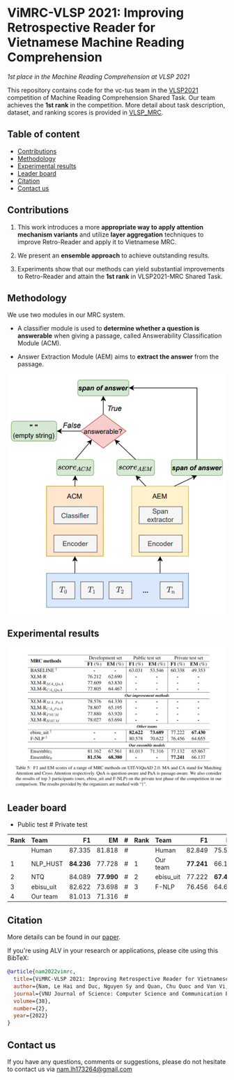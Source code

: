# ViMRC-VLSP 2021: Improving Retrospective Reader for Vietnamese Machine Reading Comprehension
*1st place in the Machine Reading Comprehension at VLSP 2021*

This repository contains code for the vc-tus team in the [VLSP2021](https://vlsp.org.vn/vlsp2021) competition of Machine Reading Comprehension Shared Task. Our team achieves the **1st rank** in the competition. More detail about task description, dataset, and ranking scores is provided in [VLSP_MRC](https://jcsce.vnu.edu.vn/index.php/jcsce/article/view/340). 

## Table of content
- [Contributions](#contributions)
- [Methodology](#methodology)
- [Experimental results](#experiment-results)
- [Leader board](#leader-board)
- [Citation](#citation)
- [Contact us](#contact-us)

## Contributions

1. This work introduces a more **appropriate way to apply attention mechanism variants** and utilize **layer aggregation** techniques to improve Retro-Reader and apply it to Vietnamese MRC.

2. We present an **ensemble approach** to achieve outstanding results.

3. Experiments show that our methods can yield substantial improvements to Retro-Reader and attain the **1st rank** in VLSP2021-MRC Shared Task.

## Methodology

We use two modules in our MRC system. 

- A classifier module is used to **determine whether a question is answerable** when giving a passage, called Answerability Classification Module (ACM).

- Answer Extraction Module (AEM) aims to **extract the answer** from the passage.

<p align="center">
  <img src="./asset/overview_approach.PNG" width="500px" alt="Overview approach">
</p>

## Experimental results

<p align="center">
  <img src="./asset/mrc_result.png" width="800px" alt="Result">
</p>

## Leader board

* Public test # Private test

|  Rank       | Team        | F1           | EM           | # |  Rank       | Team        | F1           | EM           |
|:------------|:------------|-------------:|-------------:|--:|:------------|:------------|-------------:|-------------:|
|             | Human       | 87.335       | 81.818       | # |             | Human       | 82.849       | 75.500       | 
| 1           | NLP_HUST    | **84.236**   | 77.728       | # | 1           | Our team    | **77.241**   | 66.137       |
| 2           | NTQ         | 84.089       | **77.990**   | # | 2           | ebisu_uit   | 77.222       | **67.430**   |
| 3           | ebisu_uit   | 82.622       | 73.698       | # | 3           | F-NLP       | 76.456       | 64.655       |
| 4           | Our team    | 81.013       | 71.316       | # | | | |

## Citation
More details can be found in our [paper](https://jcsce.vnu.edu.vn/index.php/jcsce/article/view/346).

If you're using ALV in your research or applications, please cite using this BibTeX:
```bibtex
@article{nam2022vimrc,
  title={ViMRC-VLSP 2021: Improving Retrospective Reader for Vietnamese Machine Reading Comprehension},
  author={Nam, Le Hai and Duc, Nguyen Sy and Quan, Chu Quoc and Van Vi, Ngo},
  journal={VNU Journal of Science: Computer Science and Communication Engineering},
  volume={38},
  number={2},
  year={2022}
}
```

## Contact us
If you have any questions, comments or suggestions, please do not hesitate to contact us via nam.lh173264@gmail.com
